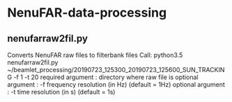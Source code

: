 # NenuFAR-data-processing

## nenufarraw2fil.py
Converts NenuFAR raw files to filterbank files
Call:
python3.5 nenufarraw2fil.py ~/beamlet_processing/20190723_125300_20190723_125600_SUN_TRACKING -f 1 -t 20
required argument : directory where raw file is
optional argument : -f frequency resolution (in Hz) (default = 1Hz)
optional argument : -t time resolution (in s) (default = 1s)
